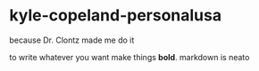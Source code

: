 # kyle-copeland-personalusa
because Dr. Clontz made me do it

to write whatever you want
make things **bold**.
markdown is neato